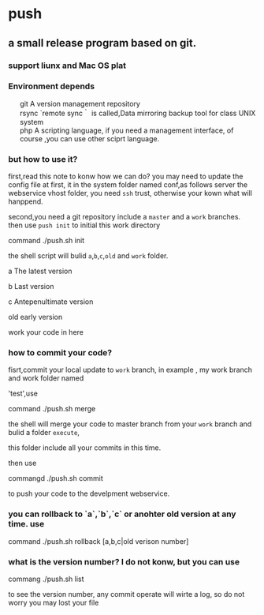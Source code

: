 # push
<h2>a small release program based on git.</h2>

<h3>support liunx and Mac OS plat</h3>

<h3>Environment depends</h3>
	<ul style='list-style:none'>
		<li>git		A version management repository</li>
		<li>rsync	`remote sync｀ is called,Data mirroring backup tool for class UNIX system</li>
		<li>php 	A scripting language, if you need a management interface, of course ,you can use other
				sciprt language.</li>
    </ul>

<h3>but how to use it?</h3>

first,read this note to konw how we can do?
you may need to update the config file at first, it in the system folder named conf,as follows
server the webservice  vhost folder, you need `ssh` trust, otherwise your kown what will hanppend.


second,you need a git repository include a `master` and a `work` branches.
then use `push init` to initial this work directory

command ./push.sh init


the shell script will bulid `a`,`b`,`c`,`old` and `work` folder.

a 	The latest version

b 	Last version

c 	Antepenultimate version

old  early version

work your code in here



<h3>how to commit your code?</h3>

fisrt,commit your local update to `work` branch, in example , my work branch and work folder named

 'test',use

command ./push.sh merge


the shell will merge your code to master branch from your `work` branch and bulid a folder `execute`, 

this folder include all your commits in this time.

then use 

commangd ./push.sh commit

to push your code to the develpment webservice.


<h3>you can rollback to `a`,`b`,`c` or anohter old version at any time. use </h3>

command ./push.sh rollback [a,b,c|old verison number]  


<h3>what is the version number? I do not konw, but you can use </h3>

commang ./push.sh list

to see the version number, any commit operate will wirte a log, so do not worry you may lost your file 



